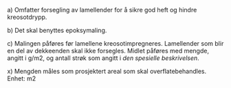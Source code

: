 a) Omfatter forsegling av lamellender for å sikre god heft og hindre kreosotdrypp.

b) Det skal benyttes epoksymaling.

c) Malingen påføres før lamellene kreosotimpregneres. Lamellender som blir en del av dekkeenden skal ikke forsegles. Midlet påføres med mengde, angitt i g/m2, og antall strøk som angitt i *den spesielle beskrivelsen*.

x) Mengden måles som prosjektert areal som skal overflatebehandles. Enhet: m2

